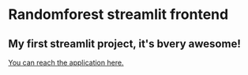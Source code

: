 # Randomforest streamlit frontend
## My first streamlit project, it's bvery awesome!

[You can reach the application here.](https://princewell-baffour-streamlit-randomfores-streamlit-part1-ljqo0x.streamlit.app/)
